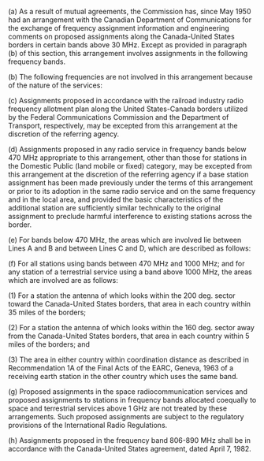 (a) As a result of mutual agreements, the Commission has, since May 1950 had an arrangement with the Canadian Department of Communications for the exchange of frequency assignment information and engineering comments on proposed assignments along the Canada-United States borders in certain bands above 30 MHz. Except as provided in paragraph (b) of this section, this arrangement involves assignments in the following frequency bands.
                                    

(b) The following frequencies are not involved in this arrangement because of the nature of the services:
                                    

(c) Assignments proposed in accordance with the railroad industry radio frequency allotment plan along the United States-Canada borders utilized by the Federal Communications Commission and the Department of Transport, respectively, may be excepted from this arrangement at the discretion of the referring agency.

(d) Assignments proposed in any radio service in frequency bands below 470 MHz appropriate to this arrangement, other than those for stations in the Domestic Public (land mobile or fixed) category, may be excepted from this arrangement at the discretion of the referring agency if a base station assignment has been made previously under the terms of this arrangement or prior to its adoption in the same radio service and on the same frequency and in the local area, and provided the basic characteristics of the additional station are sufficiently similar technically to the original assignment to preclude harmful interference to existing stations across the border.

(e) For bands below 470 MHz, the areas which are involved lie between Lines A and B and between Lines C and D, which are described as follows:
                                    

(f) For all stations using bands between 470 MHz and 1000 MHz; and for any station of a terrestrial service using a band above 1000 MHz, the areas which are involved are as follows:

(1) For a station the antenna of which looks within the 200 deg. sector toward the Canada-United States borders, that area in each country within 35 miles of the borders;

(2) For a station the antenna of which looks within the 160 deg. sector away from the Canada-United States borders, that area in each country within 5 miles of the borders; and

(3) The area in either country within coordination distance as described in Recommendation 1A of the Final Acts of the EARC, Geneva, 1963 of a receiving earth station in the other country which uses the same band.

(g) Proposed assignments in the space radiocommunication services and proposed assignments to stations in frequency bands allocated coequally to space and terrestrial services above 1 GHz are not treated by these arrangements. Such proposed assignments are subject to the regulatory provisions of the International Radio Regulations.

(h) Assignments proposed in the frequency band 806-890 MHz shall be in accordance with the Canada-United States agreement, dated April 7, 1982.

